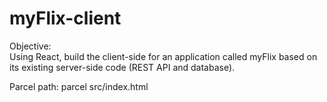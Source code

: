 # myFlix-client

Objective: <br>
Using React, build the client-side for an application called myFlix based on its existing server-side code (REST API and database).

Parcel path:
parcel src/index.html
